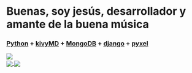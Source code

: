 # Buenas, soy jesús, desarrollador y amante de la buena música 

### [Python](https://www.python.org/) + [kivyMD](https://github.com/kivymd) + [MongoDB](https://github.com/mongodb) + [django](https://github.com/django) + [pyxel](https://github.com/kitao/pyxel/)

<img align="center" src="https://img.shields.io/badge/Lives%20on%3A-spain-%23cf0c5d" />
<br>

<a href="https://github.com/jisus-17/">
  <img align="center" src="https://github-readme-stats.vercel.app/api?username=jisus-17&show_icons=true&theme=radical" />
</a>
<a href="https://github.com/jisus-17/">
  <img align="center" src="https://github-readme-stats.vercel.app/api/top-langs/?username=jisus-17&langs_count=5&theme=dark" />
</a>
